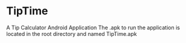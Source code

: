 # TipTime
 A Tip Calculator Android Application
 The .apk to run the application is located in the root directory and named TipTime.apk
